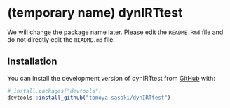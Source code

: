 
<!-- README.md is generated from README.Rmd. Please edit that file -->

# (temporary name) dynIRTtest

<!-- badges: start -->
<!-- badges: end -->

We will change the package name later. Please edit the `README.Rmd` file
and do not directly edit the `README.md` file.

## Installation

You can install the development version of dynIRTtest from
[GitHub](https://github.com/) with:

``` r
# install.packages("devtools")
devtools::install_github("tomoya-sasaki/dynIRTtest")
```
